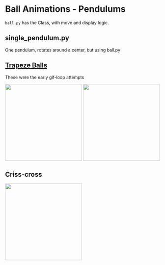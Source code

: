 # Ball Animations - Pendulums

`ball.py` has the Class, with move and display logic.

## single_pendulum.py

One pendulum, rotates around a center, but using ball.py



## [Trapeze Balls](trapeze_balls/trapeze_balls_gif_loop.pyde)

These were the early gif-loop attempts

<img src="trapeze_balls/images/white_trapeze.gif" width="250">
<img src="trapeze_balls/images/trapeze_loop.gif" width="250">

## Criss-cross

<img src="ball_crossings/images/balls9x9.gif" width="250">



